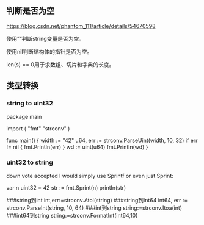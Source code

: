 ## 判断是否为空

https://blog.csdn.net/phantom_111/article/details/54670598

使用”“判断string变量是否为空。

使用nil判断结构体的指针是否为空。 

len(s) == 0用于求数组、切片和字典的长度。 

## 类型转换
### string to uint32
 
package main

import (
    "fmt"
    "strconv"
)

func main() {
    width := "42"
    u64, err := strconv.ParseUint(width, 10, 32)
    if err != nil {
        fmt.Println(err)
    }
    wd := uint(u64)
    fmt.Println(wd)
}


### uint32 to string

down vote
accepted
I would simply use Sprintf or even just Sprint:

var n uint32 = 42
str := fmt.Sprint(n)
println(str)
 
###string到int 
int,err:=strconv.Atoi(string)
###string到int64 
int64, err := strconv.ParseInt(string, 10, 64)
###int到string 
string:=strconv.Itoa(int)
###int64到string 
string:=strconv.FormatInt(int64,10)
 




